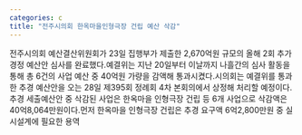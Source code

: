 ```yaml
---
categories: c
title: "전주시의회 한옥마을인형극장 건립 예산 삭감"
---
```

전주시의회 예산결산위원회가 23일 집행부가 제출한 2,670억원 규모의 올해 2회 추가경정 예산안 심사를 완료했다.예결위는 지난 20일부터 이날까지 나흘간의 심사 활동을 통해 총 6건의 사업 예산 중 40억원 가량을 감액해 통과시켰다.시의회는 예결위를 통과한 추경 예산안을 오는 28일 제395회 정례회 4차 본회의에서 상정해 처리할 예정이다.추경 세출예산안 중 삭감된 사업은 한옥마을 인형극장 건립 등 6개 사업으로 삭감액은 40억8,064만원이다.먼저 한옥마을 인형극장 건립은 추경 요구액 6억2,800만원 중 실시설계에 필요한 용역